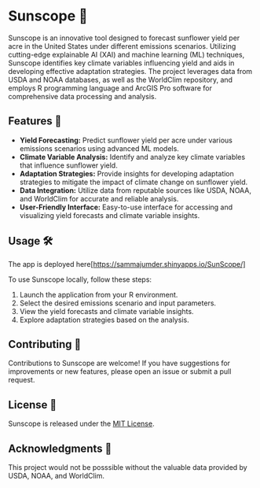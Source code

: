 
# Sunscope 🌻

Sunscope is an innovative tool designed to forecast sunflower yield per acre in the United States under different emissions scenarios. Utilizing cutting-edge explainable AI (XAI) and machine learning (ML) techniques, Sunscope identifies key climate variables influencing yield and aids in developing effective adaptation strategies. The project leverages data from USDA and NOAA databases, as well as the WorldClim repository, and employs R programming language and ArcGIS Pro software for comprehensive data processing and analysis.

## Features 🌟

- **Yield Forecasting:** Predict sunflower yield per acre under various emissions scenarios using advanced ML models.
- **Climate Variable Analysis:** Identify and analyze key climate variables that influence sunflower yield.
- **Adaptation Strategies:** Provide insights for developing adaptation strategies to mitigate the impact of climate change on sunflower yield.
- **Data Integration:** Utilize data from reputable sources like USDA, NOAA, and WorldClim for accurate and reliable analysis.
- **User-Friendly Interface:** Easy-to-use interface for accessing and visualizing yield forecasts and climate variable insights.

## Usage 🛠️

The app is deployed here[https://sammajumder.shinyapps.io/SunScope/]

To use Sunscope locally, follow these steps:

1. Launch the application from your R environment.
2. Select the desired emissions scenario and input parameters.
3. View the yield forecasts and climate variable insights.
4. Explore adaptation strategies based on the analysis.

## Contributing 🤝

Contributions to Sunscope are welcome! If you have suggestions for improvements or new features, please open an issue or submit a pull request.

## License 📄

Sunscope is released under the [MIT License](LICENSE).

## Acknowledgments 🙏

This project would not be posssible without the valuable data provided by USDA, NOAA, and WorldClim.
